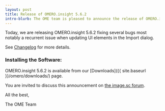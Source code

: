 ```yaml
---
layout: post
title: Release of OMERO.insight 5.6.2
intro-blurb: The OME team is pleased to announce the release of OMERO.insight 5.6.2
---
```


Today, we are releasing OMERO.insight 5.6.2 fixing several bugs most notably a recurrent issue
when updating UI elements in the Import dialog. 

See [Changelog](https://github.com/ome/omero-insight/blob/v5.6.2/CHANGELOG.md) for more details.

### Installing the Software:

OMERO.insight 5.6.2 is available from our
[Downloads]({{ site.baseurl }}/omero/downloads/) page.

You are invited to discuss this announcement on
[the image.sc forum](https://forum.image.sc/).

All the best,

The OME Team
